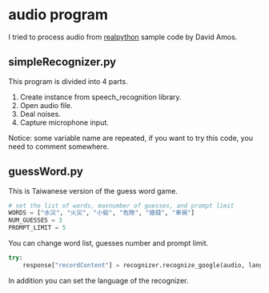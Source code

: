 # audio program
I tried to process audio from
[realpython](https://realpython.com/python-speech-recognition/)
sample code by David Amos.

## simpleRecognizer.py
This program is divided into 4 parts.
1. Create instance from speech_recognition library.
2. Open audio file.
3. Deal noises.
4. Capture microphone input.

Notice: some variable name are repeated, if you want to try this code, you need to comment somewhere.

## guessWord.py
This is Taiwanese version of the guess word game.

```python
# set the list of words, maxnumber of guesses, and prompt limit
WORDS = ["水災", "火災", "小偷", "危險", "搶錢", "車禍"]
NUM_GUESSES = 3
PROMPT_LIMIT = 5
```

You can change word list, guesses number and prompt limit.

```python
try:
    response["recordContent"] = recognizer.recognize_google(audio, language='cmn-Hant-TW')
```

In addition you can set the language of the recognizer.
